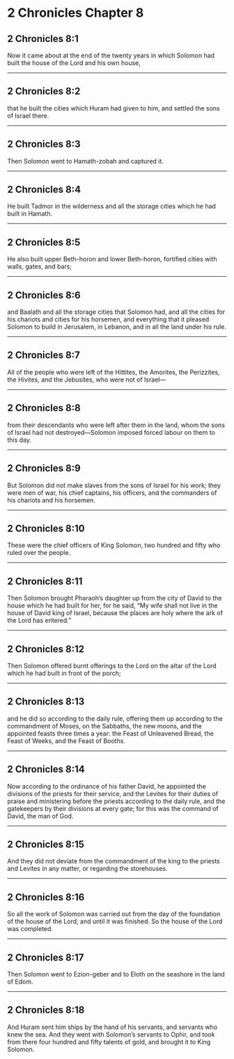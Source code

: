 # 2 Chronicles Chapter 8

## 2 Chronicles 8:1

Now it came about at the end of the twenty years in which Solomon had built the house of the Lord and his own house,

---

## 2 Chronicles 8:2

that he built the cities which Huram had given to him, and settled the sons of Israel there.

---

## 2 Chronicles 8:3

Then Solomon went to Hamath-zobah and captured it.

---

## 2 Chronicles 8:4

He built Tadmor in the wilderness and all the storage cities which he had built in Hamath.

---

## 2 Chronicles 8:5

He also built upper Beth-horon and lower Beth-horon, fortified cities with walls, gates, and bars;

---

## 2 Chronicles 8:6

and Baalath and all the storage cities that Solomon had, and all the cities for his chariots and cities for his horsemen, and everything that it pleased Solomon to build in Jerusalem, in Lebanon, and in all the land under his rule.

---

## 2 Chronicles 8:7

All of the people who were left of the Hittites, the Amorites, the Perizzites, the Hivites, and the Jebusites, who were not of Israel—

---

## 2 Chronicles 8:8

from their descendants who were left after them in the land, whom the sons of Israel had not destroyed—Solomon imposed forced labour on them to this day.

---

## 2 Chronicles 8:9

But Solomon did not make slaves from the sons of Israel for his work; they were men of war, his chief captains, his officers, and the commanders of his chariots and his horsemen.

---

## 2 Chronicles 8:10

These were the chief officers of King Solomon, two hundred and fifty who ruled over the people.

---

## 2 Chronicles 8:11

Then Solomon brought Pharaoh’s daughter up from the city of David to the house which he had built for her, for he said, “My wife shall not live in the house of David king of Israel, because the places are holy where the ark of the Lord has entered.”

---

## 2 Chronicles 8:12

Then Solomon offered burnt offerings to the Lord on the altar of the Lord which he had built in front of the porch;

---

## 2 Chronicles 8:13

and he did so according to the daily rule, offering them up according to the commandment of Moses, on the Sabbaths, the new moons, and the appointed feasts three times a year: the Feast of Unleavened Bread, the Feast of Weeks, and the Feast of Booths.

---

## 2 Chronicles 8:14

Now according to the ordinance of his father David, he appointed the divisions of the priests for their service, and the Levites for their duties of praise and ministering before the priests according to the daily rule, and the gatekeepers by their divisions at every gate; for this was the command of David, the man of God.

---

## 2 Chronicles 8:15

And they did not deviate from the commandment of the king to the priests and Levites in any matter, or regarding the storehouses.

---

## 2 Chronicles 8:16

So all the work of Solomon was carried out from the day of the foundation of the house of the Lord, and until it was finished. So the house of the Lord was completed.

---

## 2 Chronicles 8:17

Then Solomon went to Ezion-geber and to Eloth on the seashore in the land of Edom.

---

## 2 Chronicles 8:18

And Huram sent him ships by the hand of his servants, and servants who knew the sea. And they went with Solomon’s servants to Ophir, and took from there four hundred and fifty talents of gold, and brought it to King Solomon.
